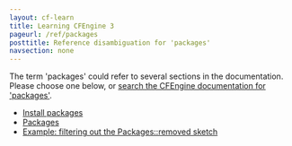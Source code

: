 ```yaml
---
layout: cf-learn
title: Learning CFEngine 3
pageurl: /ref/packages
posttitle: Reference disambiguation for 'packages'
navsection: none
---
```


The term 'packages' could refer to several sections in the documentation. Please choose one below, or
[search the CFEngine documentation for 'packages'](http://cfengine.com/docs/3.5/search.html?q=packages).

- [Install packages](http://cfengine.com/docs/3.5/examples-policy-install-package;.html#install-packages)
- [Packages](http://cfengine.com/docs/3.5/reference-standard-library.html#packages)
- [Example: filtering out the Packages::removed sketch](http://cfengine.com/docs/3.5/mission-portal-design-center-sketches-available.html#example-filtering-out-the-packages-removed-sketch)

